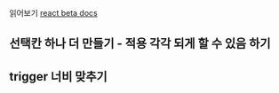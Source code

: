 읽어보기
[react beta docs](https://discord.com/channels/905448761218699295/905448761218699297/1011469592641679470)

## 선택칸 하나 더 만들기 - 적용 각각 되게 할 수 있음 하기

## trigger 너비 맞추기
